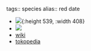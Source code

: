 tags:: species
alias:: red date

- ![](https://peach-geographical-bat-397.mypinata.cloud/ipfs/QmcDTrK9mTVSMvRe5x3smv7KZTJsJLD7Emk19VypvmUf14){:height 539, :width 408}
- ![](https://peach-geographical-bat-397.mypinata.cloud/ipfs/QmWes26eqMhFvKYsrKF3uT2jvauR6cS5JsVvCQiEhbMU89)
- [wiki](https://en.wikipedia.org/wiki/Jujube)
- [tokopedia](https://www.tokopedia.com/saputrashoppp/cbr-4-bibit-kurma-tiongkok-korea-india-merah-ziziphus-jujuba-jujube?extParam=ivf%3Dfalse%26src%3Dsearch)